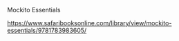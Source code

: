 Mockito Essentials

https://www.safaribooksonline.com/library/view/mockito-essentials/9781783983605/

